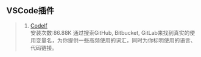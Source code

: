 ## VSCode插件
>1. [ Codelf](https://unbug.github.io/codelf/)<br>
    安装次数:86.88K
    通过搜索GitHub, Bitbucket, GitLab来找到真实的使用变量名，为你提供一些高频使用的词汇，同时为你标明使用的语言、代码链接。